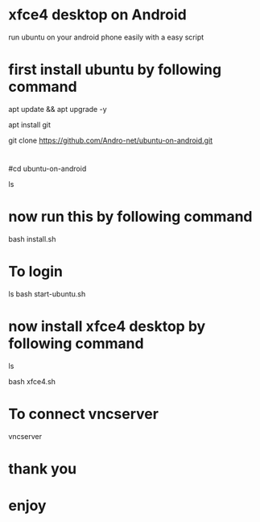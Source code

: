 # xfce4 desktop on Android 
run ubuntu on your android phone easily with a easy script
# first install ubuntu by following command

apt update && apt upgrade -y 

apt install git 

git clone https://github.com/Andro-net/ubuntu-on-android.git

#
#cd ubuntu-on-android

ls
# now run this by following command
bash install.sh

# To login 
ls
bash start-ubuntu.sh

# now install xfce4 desktop by following command

ls

bash xfce4.sh


# To connect vncserver 
vncserver

# thank you

# enjoy
